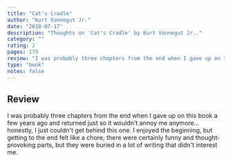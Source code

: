 ```yaml
---
title: "Cat's Cradle"
author: "Kurt Vonnegut Jr."
date: "2018-07-17"
description: "Thoughts on 'Cat's Cradle' by Kurt Vonnegut Jr.."
category: ""
rating: 2
pages: 179
review: "I was probably three chapters from the end when I gave up on this book a few years ago and returned just so it wouldn't annoy me anymore... honestly, I just couldn't get behind this one. I enjoyed the beginning, but getting to the end felt like a chore; there were certainly funny and thought-provoking parts, but they were buried in a lot of writing that didn't interest me."
type: "book"
notes: false
---
```


## Review

I was probably three chapters from the end when I gave up on this book a few years ago and returned just so it wouldn't annoy me anymore... honestly, I just couldn't get behind this one. I enjoyed the beginning, but getting to the end felt like a chore; there were certainly funny and thought-provoking parts, but they were buried in a lot of writing that didn't interest me.
